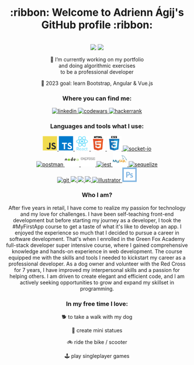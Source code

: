 
<h1 align="center">
    :ribbon: Welcome to Adrienn Ágij's GitHub profile :ribbon:
</h1>

<br/>

<div id="header" align="center">
<img src="https://media.istockphoto.com/id/968833850/vector/vector-pixel-art-anime-girl-isolated-cartoon.jpg?s=170667a&w=0&k=20&c=GrZVFtTqF5ynd6rkCBk11bJYUKcIIwt1lEzZmU-VTqY=" width="120"/>
  <img src="https://media.giphy.com/media/M9gbBd9nbDrOTu1Mqx/giphy.gif" width="100"/>


<br/>

🔭 I’m currently working on my portfolio </br>
and doing algorithmic exercises <br/>
to be a professional developer

:dart: 2023 goal: learn Bootstrap, Angular & Vue.js

### Where you can find me:
<a href="https://www.linkedin.com/in/odrienn/">
  <img src="https://user-images.githubusercontent.com/108215852/225663081-11a5694f-b215-4591-b085-32510b2d2cac.png" alt="linkedin" width="40" height="40"/>
</a> 
<a href="https://www.codewars.com/users/odrienn">
  <img src="https://uploads-ssl.webflow.com/62e95dddfb380a0e61193e7d/6398cedc2829e880d31725a1_logo-black.png" alt="codewars" width="40" height="40"/>
</a>
<a href="https://www.hackerrank.com/agij_adrienn">
  <img src="https://friconix.com/png/fi-cnsuxx-hackerrank.png" alt="hackerrank" width="40" height="40"/>
</a>

### Languages and tools what I use:
<div>
  <a href="https://developer.mozilla.org/en-US/docs/Web/JavaScript" target="_blank" rel="noreferrer">
    <img src="https://raw.githubusercontent.com/devicons/devicon/master/icons/javascript/javascript-original.svg" alt="javascript" width="40" height="40"/>     </a>
  <a href="https://www.typescriptlang.org/" target="_blank" rel="noreferrer">
    <img src="https://raw.githubusercontent.com/devicons/devicon/master/icons/typescript/typescript-original.svg" alt="typescript" width="40" height="40"/> 
  </a>
  <a href="https://reactjs.org/" target="_blank" rel="noreferrer">
    <img src="https://raw.githubusercontent.com/devicons/devicon/master/icons/react/react-original-wordmark.svg" alt="react" width="40" height="40"/>
  </a>
  <a href="https://www.w3.org/html/" target="_blank" rel="noreferrer">
    <img src="https://raw.githubusercontent.com/devicons/devicon/master/icons/html5/html5-original-wordmark.svg" alt="html5" width="40" height="40"/>
  </a>
  <a href="https://www.w3schools.com/css/" target="_blank" rel="noreferrer">
    <img src="https://raw.githubusercontent.com/devicons/devicon/master/icons/css3/css3-original-wordmark.svg" alt="css3" width="40" height="40"/>
  </a>
  <a href="https://socket.io/" target="_blank" rel="noreferrer">
    <img src="https://upload.wikimedia.org/wikipedia/commons/thumb/9/96/Socket-io.svg/1200px-Socket-io.svg.png" alt="socket-io" width="40" height="40"/>
  </a>
    <br/>
  <a href="https://postman.com" target="_blank" rel="noreferrer">
    <img src="https://www.vectorlogo.zone/logos/getpostman/getpostman-icon.svg" alt="postman" width="40" height="40"/>
  </a>
  <a href="https://nodejs.org" target="_blank" rel="noreferrer">
    <img src="https://raw.githubusercontent.com/devicons/devicon/master/icons/nodejs/nodejs-original-wordmark.svg" alt="nodejs" width="40" height="40"/>
  </a>
  <a href="https://expressjs.com" target="_blank" rel="noreferrer">
    <img src="https://raw.githubusercontent.com/devicons/devicon/master/icons/express/express-original-wordmark.svg" alt="express" width="40" height="40"/> 
  </a>
  <a href="https://jestjs.io" target="_blank" rel="noreferrer">
    <img src="https://www.vectorlogo.zone/logos/jestjsio/jestjsio-icon.svg" alt="jest" width="40" height="40"/>
  </a>
  <a href="https://www.mysql.com/" target="_blank" rel="noreferrer">
    <img src="https://raw.githubusercontent.com/devicons/devicon/master/icons/mysql/mysql-original-wordmark.svg" alt="mysql" width="40" height="40"/>
  </a>
  <a href="https://sequelize.org/" target="_blank" rel="noreferrer">
    <img src="https://seeklogo.com/images/S/sequelize-logo-9A5075DB9F-seeklogo.com.png" alt="sequelize" width="40" height="40"/>
  </a>
    <br/>
  <a href="https://git-scm.com/" target="_blank" rel="noreferrer">
    <img src="https://www.vectorlogo.zone/logos/git-scm/git-scm-icon.svg" alt="git" width="40" height="40"/>
  </a>
  <a href="https://jwt.io/" target="_blank" rel="noreferrer">
    <img height=40 src="https://vegibit.com/wp-content/uploads/2018/07/JSON-Web-Token-Authentication-With-Node.png"/>
  </a>
  <a href="https://github.com/" target="_blank" rel="noreferrer">
    <img height=40 src="https://cdn.jsdelivr.net/gh/devicons/devicon/icons/github/github-original.svg"/>
  </a>
  <a href="https://www.canva.com/" target="_blank" rel="noreferrer">
  <img height=40 src="https://cdn.jsdelivr.net/gh/devicons/devicon/icons/canva/canva-original.svg"/>
  </a>
  <a href="https://www.adobe.com/in/products/illustrator.html" target="_blank" rel="noreferrer">
    <img src="https://www.vectorlogo.zone/logos/adobe_illustrator/adobe_illustrator-icon.svg" alt="illustrator" width="40" height="40"/>
  </a>
  <a href="https://www.photoshop.com/en" target="_blank" rel="noreferrer">
    <img src="https://raw.githubusercontent.com/devicons/devicon/master/icons/photoshop/photoshop-line.svg" alt="photoshop" width="40" height="40"/>
  </a>
</div>
    
### Who I am?

After five years in retail, I have come to realize my passion for technology and my love for challenges.
I have been self-teaching front-end development but before starting my journey as a developer, I took the #MyFirstApp course to get a taste of what it's like to develop an app. I enjoyed the experience so much that I decided to pursue a career in software development. That's when I enrolled in the Green Fox Academy full-stack developer super intensive course, where I gained comprehensive knowledge and hands-on experience in web development. The course equipped me with the skills and tools I needed to kickstart my career as a professional developer.
As a dog owner and volunteer with the Red Cross for 7 years, I have improved my interpersonal skills and a passion for helping others.
I am driven to create elegant and efficient code, and I am actively seeking opportunities to grow and expand my skillset in programming.

### In my free time I love: 

  :dog2: to take a walk with my dog

  :statue_of_liberty: create mini statues

  :bike: ride the bike / scooter

  :joystick: play singleplayer games

